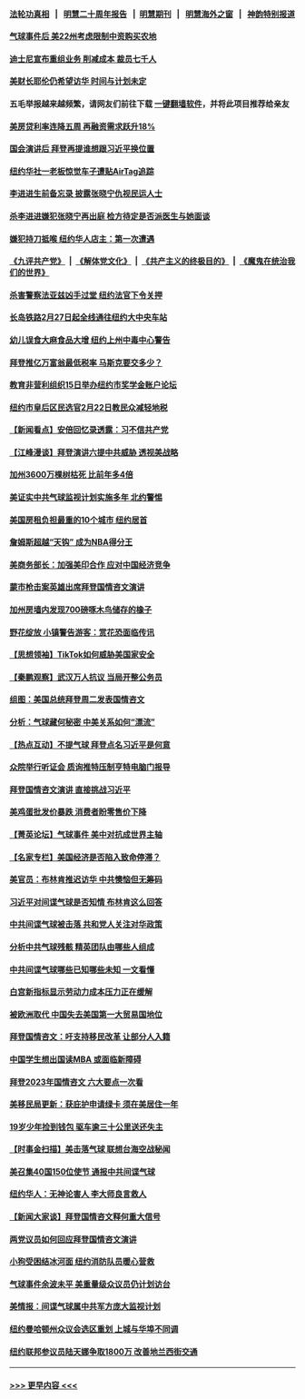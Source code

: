 #### [法轮功真相](https://github.com/gfw-breaker/truth/blob/master/README.md?t=0) &nbsp;&nbsp;|&nbsp;&nbsp; [明慧二十周年报告](https://github.com/gfw-breaker/mh-reports/blob/master/README.md?t=0) &nbsp;&nbsp;|&nbsp;&nbsp;[明慧期刊](https://github.com/gfw-breaker/mh-qikan) &nbsp;&nbsp;|&nbsp;&nbsp; [明慧海外之窗](https://github.com/gfw-breaker/mh-news/blob/master/README.md?t=0) &nbsp;&nbsp;|&nbsp;&nbsp; [神韵特别报道](https://github.com/gfw-breaker/mh-news/blob/master/shenyun.md?t=0)
#### [气球事件后 美22州考虑限制中资购买农地](../pages/nsc412/n13926097.md?t=02100043) 
#### [迪士尼宣布重组业务 削减成本 裁员七千人](../pages/nsc412/n13925772.md?t=02100043) 
#### [美财长耶伦仍希望访华 时间与计划未定](../pages/nsc412/n13926158.md?t=02100043) 
#### 五毛举报越来越频繁，请网友们前往下载 [一键翻墙软件](https://github.com/gfw-breaker/ssr-accounts)，并将此项目推荐给亲友
#### [美房贷利率连降五周 再融资需求跃升18%](../pages/nsc412/n13926139.md?t=02100043) 
#### [国会演讲后 拜登再提谁想跟习近平换位置](../pages/nsc412/n13925719.md?t=02100043) 
#### [纽约华社一老板惊觉车子遭贴AirTag追踪](../pages/nsc412/n13925928.md?t=02100043) 
#### [李进进生前备忘录 披露张晓宁仇视民运人士](../pages/nsc412/n13926007.md?t=02100043) 
#### [杀李进进嫌犯张晓宁再出庭 检方待定是否派医生与她面谈](../pages/nsc412/n13926010.md?t=02100043) 
#### [嫌犯持刀抵喉 纽约华人店主：第一次遭遇](../pages/nsc412/n13925926.md?t=02100043) 
#### [《九评共产党》](https://github.com/begood0513/9ping.md/blob/master/README.md) &nbsp;|&nbsp; [《解体党文化》](../../../../jtdwh.md/blob/master/README.md)  &nbsp;|&nbsp; [《共产主义的终极目的》](../../../../gczydzjmd.md/blob/master/README.md) &nbsp;|&nbsp; [《魔鬼在统治我们的世界》](../../../../mgztzwmdsj.md/blob/master/README.md) 
#### [杀害警察法亚兹凶手过堂 纽约法官下令关押](../pages/nsc412/n13925915.md?t=02100043) 
#### [长岛铁路2月27日起全线通往纽约大中央车站](../pages/nsc412/n13925962.md?t=02100043) 
#### [幼儿误食大麻食品大增 纽约上州中毒中心警告](../pages/nsc412/n13926005.md?t=02100043) 
#### [拜登推亿万富翁最低税率 马斯克要交多少？](../pages/nsc412/n13925901.md?t=02100043) 
#### [教育非营利组织15日举办纽约市奖学金账户论坛](../pages/nsc412/n13925961.md?t=02100043) 
#### [纽约市皇后区民选官2月22日教民众减轻地税](../pages/nsc412/n13925959.md?t=02100043) 
#### [【新闻看点】安倍回忆录透露：习不信共产党](../pages/nsc412/n13925919.md?t=02100043) 
#### [【江峰漫谈】拜登演讲六提中共威胁 透视美战略](../pages/nsc412/n13925785.md?t=02100043) 
#### [加州3600万棵树枯死 比前年多4倍](../pages/nsc412/n13925942.md?t=02100043) 
#### [美证实中共气球监视计划实施多年 北约警惕](../pages/nsc412/n13925762.md?t=02100043) 
#### [美国房租负担最重的10个城市 纽约居首](../pages/nsc412/n13925800.md?t=02100043) 
#### [詹姆斯超越“天钩” 成为NBA得分王](../pages/nsc412/n13925835.md?t=02100043) 
#### [美商务部长：加强美印合作 应对中国经济竞争](../pages/nsc412/n13925775.md?t=02100043) 
#### [蒙市枪击案英雄出席拜登国情咨文演讲](../pages/nsc412/n13925830.md?t=02100043) 
#### [加州房墙内发现700磅啄木鸟储存的橡子](../pages/nsc412/n13925825.md?t=02100043) 
#### [野花绽放 小镇警告游客：赏花恐面临传讯](../pages/nsc412/n13925799.md?t=02100043) 
#### [【思想领袖】TikTok如何威胁美国家安全](../pages/nsc412/n13893011.md?t=02100043) 
#### [【秦鹏观察】武汉万人抗议 当局开整公务员](../pages/nsc412/n13925743.md?t=02100043) 
#### [组图：美国总统拜登周二发表国情咨文](../pages/nsc412/n13925562.md?t=02100043) 
#### [分析：气球藏何秘密 中美关系如何“漂流”](../pages/nsc412/n13925577.md?t=02100043) 
#### [【热点互动】不提气球 拜登点名习近平是何意](../pages/nsc412/n13925779.md?t=02100043) 
#### [众院举行听证会 质询推特压制亨特电脑门报导](../pages/nsc412/n13925664.md?t=02100043) 
#### [拜登国情咨文演讲 直接挑战习近平](../pages/nsc412/n13925761.md?t=02100043) 
#### [美鸡蛋批发价暴跌 消费者盼零售价下降](../pages/nsc412/n13925684.md?t=02100043) 
#### [【菁英论坛】气球事件 美中对抗成世界主轴](../pages/nsc412/n13925561.md?t=02100043) 
#### [【名家专栏】美国经济是否陷入致命停滞？](../pages/nsc412/n13925393.md?t=02100043) 
#### [美官员：布林肯推迟访华 中共懊恼但无筹码](../pages/nsc412/n13925594.md?t=02100043) 
#### [习近平对间谍气球是否知情 布林肯这么回答](../pages/nsc412/n13925690.md?t=02100043) 
#### [中共间谍气球被击落 共和党人关注对华政策](../pages/nsc412/n13925608.md?t=02100043) 
#### [分析中共气球残骸 精英团队由哪些人组成](../pages/nsc412/n13925696.md?t=02100043) 
#### [中共间谍气球哪些已知哪些未知 一文看懂](../pages/nsc412/n13925659.md?t=02100043) 
#### [白宫新指标显示劳动力成本压力正在缓解](../pages/nsc412/n13925668.md?t=02100043) 
#### [被欧洲取代 中国失去美国第一大贸易国地位](../pages/nsc412/n13925575.md?t=02100043) 
#### [拜登国情咨文：吁支持移民改革 让部分人入籍](../pages/nsc412/n13925592.md?t=02100043) 
#### [中国学生想出国读MBA 或面临新障碍](../pages/nsc412/n13925589.md?t=02100043) 
#### [拜登2023年国情咨文 六大要点一次看](../pages/nsc412/n13925576.md?t=02100043) 
#### [美移民局更新：获庇护申请绿卡 须在美居住一年](../pages/nsc412/n13925102.md?t=02100043) 
#### [19岁少年捡到钱包 驱车逾三十公里送还失主](../pages/nsc412/n13925171.md?t=02100043) 
#### [【时事金扫描】美击落气球 联想台海空战秘闻](../pages/nsc412/n13925506.md?t=02100043) 
#### [美召集40国150位使节 通报中共间谍气球](../pages/nsc412/n13925414.md?t=02100043) 
#### [纽约华人：无神论害人 李大师良言救人](../pages/nsc412/n13925115.md?t=02100043) 
#### [【新闻大家谈】拜登国情咨文释何重大信号](../pages/nsc412/n13925502.md?t=02100043) 
#### [两党议员如何回应拜登国情咨文演讲](../pages/nsc412/n13925314.md?t=02100043) 
#### [小狗受困结冰河面 纽约消防队员暖心营救](../pages/nsc412/n13925197.md?t=02100043) 
#### [气球事件余波未平 美重量级众议员仍计划访台](../pages/nsc412/n13925151.md?t=02100043) 
#### [美情报：间谍气球属中共军方庞大监视计划](../pages/nsc412/n13924995.md?t=02100043) 
#### [纽约曼哈顿州众议会选区重划 上城与华埠不同调](../pages/nsc412/n13925087.md?t=02100043) 
#### [纽约联邦参议员陆天娜争取1800万 改善地兰西街交通](../pages/nsc412/n13925085.md?t=02100043) 

----
#### [ >>> 更早内容 <<< ](../indexes/nsc412-earlier.md)
